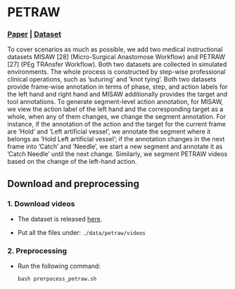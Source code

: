 # PETRAW

### [Paper](https://arxiv.org/pdf/2202.05821v2.pdf) | [Dataset](https://www.synapse.org/#!Synapse:syn25147789/wiki/608848) 

To cover scenarios as much as possible, we add two medical instructional datasets MISAW [28] (Micro-Surgical Anastomose Workflow) and PETRAW [27] (PEg TRAnsfer Workflow). Both two datasets are collected in simulated environments. The whole process is constructed by step-wise professional clinical operations, such as ’suturing’ and ’knot tying’. Both two datasets provide frame-wise annotation in terms of phase, step, and action labels for the left hand and right hand and MISAW additionally provides the target and tool annotations. To generate segment-level action annotation, for MISAW, we view the action label of the left hand and the corresponding target as a whole, when any of them changes, we change the segment annotation. For instance, if the annotation of the action and the target for the current frame are ’Hold’ and ’Left artificial vessel’, we annotate the segment where it belongs as ’Hold Left artificial vessel’; if the annotation changes in the next frame into ’Catch’ and ’Needle’, we start a new segment and annotate it as ’Catch Needle’ until the next change. Similarly, we segment PETRAW videos based on the change of the left-hand action.

## Download and preprocessing

### 1. Download videos

- The dataset is released [here](https://www.synapse.org/#!Synapse:syn25147789/files/).


- Put all the files under:  `./data/petraw/videos`

### 2. Preprocessing

- Run the following command: 
    ```
    bash prerpocess_petraw.sh
    ```